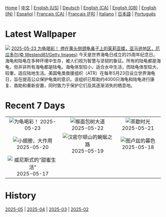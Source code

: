 [Home](../README.md) | [中文](zh-CN.md) | [English (US)](en-US.md) | [Deutsch](de-DE.md) | [English (CA)](en-CA.md) | [English (GB)](en-GB.md) | [English (IN)](en-IN.md) | [Español](es-ES.md) | [Français (CA)](fr-CA.md) | [Français (FR)](fr-FR.md) | [Italiano](it-IT.md) | [日本語](ja-JP.md) | [Português](pt-BR.md)

# Latest Wallpaper
![](https://www.bing.com/th?id=OHR.ButterflyTurtle_ZH-CN5706515924_UHD.jpg)
[2025-05-23 为龟喝彩！ 停在黄头侧颈龟鼻子上的茱莉亚蝶，亚马逊地区，厄瓜多尔(© Westend61/Getty Images)](https://www.bing.com/th?id=OHR.ButterflyTurtle_ZH-CN5706515924_UHD.jpg)
今天是世界海龟日成立的25周年纪念日。海龟和陆龟在多种环境中生存，被人们视为智慧与坚韧的象征。所有的陆龟都是海龟，但并非所有海龟都是陆龟。海龟体型较小，适合水中生活，而陆龟体型较大、较重，适应陆地生活。美国龟类救援组织（ATR）在每年5月23日设立世界海龟日，旨在提高公众保护龟类的意识。该组织已帮助约4000只海龟和陆龟进行康复、救助和重新安置，同时致力于保护它们及其逐渐消失的栖息地。

# Recent 7 Days
|  |  |  |
|:---:|:---:|:---:|
| ![](https://www.bing.com/th?id=OHR.ButterflyTurtle_ZH-CN5706515924_400x240.jpg "为龟喝彩！") 2025-05-23 | ![](https://www.bing.com/th?id=OHR.BaobabAvenue_ZH-CN5217451344_400x240.jpg "猴面包树大道") 2025-05-22 | ![](https://www.bing.com/th?id=OHR.SongyangTeaGarden_ZH-CN4763170909_400x240.jpg "茶歇时光") 2025-05-21 |
| ![](https://www.bing.com/th?id=OHR.HoneyBeeLavender_ZH-CN4513594236_400x240.jpg "小翅膀，大作用") 2025-05-20 | ![](https://www.bing.com/th?id=OHR.MountHamilton_ZH-CN4280549129_400x240.jpg "汉密尔顿山的蜿蜒之路") 2025-05-19 | ![](https://www.bing.com/th?id=OHR.ToulouseBridge_ZH-CN3930246927_400x240.jpg "图卢兹的暮色") 2025-05-18 |
| ![](https://www.bing.com/th?id=OHR.VeniceLagoon_ZH-CN3791408491_400x240.jpg "威尼斯式的“甜蜜生活”") 2025-05-17 |  |  |

# History
[2025-05](../archives/wallpaper/zh-CN/w_2025_05.md) | [2025-04](../archives/wallpaper/zh-CN/w_2025_04.md) | [2025-03](../archives/wallpaper/zh-CN/w_2025_03.md) | [2025-02](../archives/wallpaper/zh-CN/w_2025_02.md)
